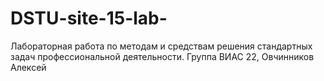# DSTU-site-15-lab-
Лабораторная работа по методам и средствам решения стандартных задач профессиональной деятельности. Группа ВИАС 22, Овчинников Алексей
